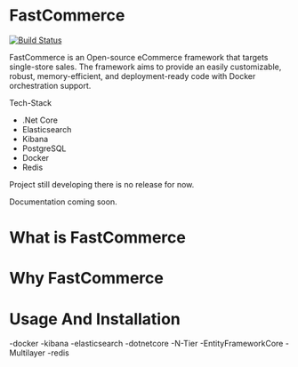 # FastCommerce
[![Build Status](https://dev.azure.com/fastCom/fastCommerce/_apis/build/status/mehmetutkuk.FastCommerce?branchName=master)](https://dev.azure.com/fastCom/fastCommerce/_build/latest?definitionId=1&branchName=master)

FastCommerce is an Open-source eCommerce framework that targets single-store sales. The framework aims to provide an easily customizable, robust, memory-efficient, and deployment-ready code with Docker orchestration support.

Tech-Stack
* .Net Core
* Elasticsearch
* Kibana
* PostgreSQL
* Docker
* Redis

Project still developing there is no release for now. 

Documentation coming soon.
# What is FastCommerce


# Why FastCommerce

# Usage And Installation


 -docker 
 -kibana 
 -elasticsearch 
 -dotnetcore 
 -N-Tier 
 -EntityFrameworkCore 
 -Multilayer
 -redis


